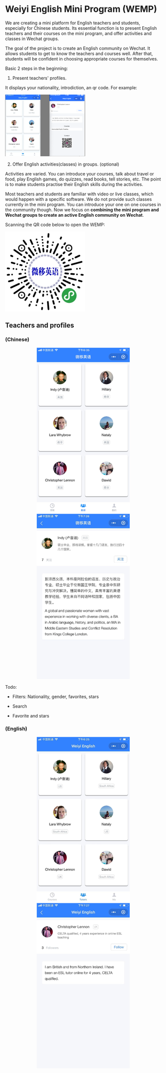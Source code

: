 # Weiyi English Mini Program (WEMP)

We are creating a mini platform for English teachers and students, especially for Chinese students. Its essential function is to present English teachers and their courses on the mini program, and offer activities and classes in Wechat groups.

The goal of the project is to create an English community on Wechat. It allows students to get to know the teachers and courses well. After that, students will be confident in choosing appropriate courses for themselves.

Basic 2 steps in the beginning:

1. Present teachers' profiles.

It displays your nationality, introdiction, an qr code. For example:

  <img src="images/profile.png" width="258">

2. Offer English activities(classes) in groups. (optional)

Activities are varied. You can introduce your courses, talk about travel or food, play English games, do quizzes, read books, tell stories, etc. The point is to make students practise their English skills during the activities.

Most teachers and students are familiar with video or live classes, which would happen with a specific software. We do not provide such classes currently in the mini program. You can introduce your one on one courses in the community though. Now we focus on **combining the mini program and Wechat groups to create an active English community on Wechat**.











Scanning the QR code below to open the WEMP:

  <img src="images/wemp-qr.jpg" width="258">


## Teachers and profiles

### (Chinese)

<p align="center">
  <img src="images/teachers-cn.jpeg" width="300">
  <img src="images/profile-cn.jpeg" width="300">
</p>

Todo:

- Filters: Nationality, gender, favorites, stars

- Search

- Favorite and stars


### (English)

<p align="center">
  <img src="images/teachers-en.jpeg" width="300">
  <img src="images/profile-en.jpeg" width="300">
</p>




